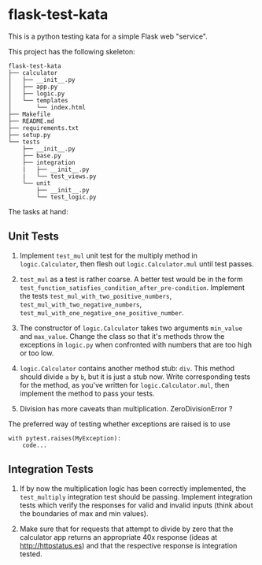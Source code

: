 flask-test-kata
===============

This is a python testing kata for a simple Flask web "service".

This project has the following skeleton:

    flask-test-kata
    ├── calculator
    │   ├── __init__.py
    │   ├── app.py
    │   ├── logic.py
    │   └── templates
    │       └── index.html
    ├── Makefile
    ├── README.md
    ├── requirements.txt
    ├── setup.py
    └── tests
        ├── __init__.py
        ├── base.py
        ├── integration
        |   ├── __init__.py
        |   └── test_views.py
        └── unit
            ├── __init__.py
            └── test_logic.py

The tasks at hand:

Unit Tests
----------

1. Implement `test_mul` unit test for the multiply method in `logic.Calculator`,
   then flesh out `logic.Calculator.mul` until test passes.

2. `test_mul` as a test is rather coarse. A better test would be in the form
   `test_function_satisfies_condition_after_pre-condition`. Implement the tests
   `test_mul_with_two_positive_numbers`, `test_mul_with_two_negative_numbers`,
   `test_mul_with_one_negative_one_positive_number`.

3. The constructor of `logic.Calculator` takes two arguments `min_value` and
   `max_value`. Change the class so that it's methods throw the exceptions
   in `logic.py` when confronted with numbers that are too high or too low.

4. `logic.Calculator` contains another method stub: `div`. This method should
   divide `a` by `b`, but it is just a stub now. Write corresponding tests for
   the method, as you've written for `logic.Calculator.mul`, then implement
   the method to pass your tests.

5. Division has more caveats than multiplication. ZeroDivisionError ?


The preferred way of testing whether exceptions are raised is to use
```
with pytest.raises(MyException):
    code...
```



Integration Tests
-----------------

1. If by now the multiplication logic has been correctly implemented,
   the `test_multiply` integration test should be passing.
   Implement integration tests which verify the responses for valid
   and invalid inputs (think about the boundaries of max and min values).

2. Make sure that for requests that attempt to divide by zero that the
   calculator app returns an appropriate 40x response (ideas at
   http://httpstatus.es) and that the respective response is
   integration tested.

